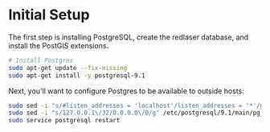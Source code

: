 Initial Setup
=============

The first step is installing PostgreSQL, create the redlaser database, and install the PostGIS extensions.

```bash
# Install Postgres
sudo apt-get update --fix-missing
sudo apt-get install -y postgresql-9.1
```

Next, you'll want to configure Postgres to be available to outside hosts:

```bash
sudo sed -i "s/#listen_addresses = 'localhost'/listen_addresses = '*'/g" /etc/postgresql/9.1/main/postgresql.conf
sudo sed -i "s/127.0.0.1\/32/0.0.0.0\/0/g" /etc/postgresql/9.1/main/pg_hba.conf
sudo service postgresql restart
```
